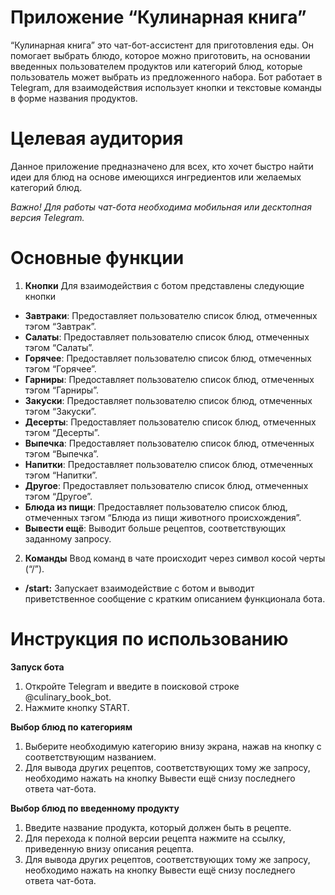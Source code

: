 # Приложение “Кулинарная книга”
“Кулинарная книга” это чат-бот-ассистент для приготовления еды. Он помогает выбрать блюдо, которое можно приготовить, на основании введенных пользователем продуктов или категорий блюд, которые пользователь может выбрать из предложенного набора. Бот работает в Telegram, для взаимодействия использует кнопки и текстовые команды в форме названия продуктов.

# Целевая аудитория
Данное приложение предназначено для всех, кто хочет быстро найти идеи для блюд на основе имеющихся ингредиентов или желаемых категорий блюд.

_Важно! Для работы чат-бота необходима мобильная или десктопная версия Telegram._

# Основные функции
1. **Кнопки**
Для взаимодействия с ботом представлены следующие кнопки
- **Завтраки**: Предоставляет пользователю список блюд, отмеченных тэгом “Завтрак”.
- **Салаты**: Предоставляет пользователю список блюд, отмеченных тэгом “Салаты”.
- **Горячее**: Предоставляет пользователю список блюд, отмеченных тэгом “Горячее”.
- **Гарниры**: Предоставляет пользователю список блюд, отмеченных тэгом “Гарниры”.
- **Закуски**: Предоставляет пользователю список блюд, отмеченных тэгом “Закуски”.
- **Десерты**: Предоставляет пользователю список блюд, отмеченных тэгом “Десерты”.
- **Выпечка**: Предоставляет пользователю список блюд, отмеченных тэгом “Выпечка”.
- **Напитки**: Предоставляет пользователю список блюд, отмеченных тэгом “Напитки”.
- **Другое**: Предоставляет пользователю список блюд, отмеченных тэгом “Другое”.
- **Блюда из пищи**: Предоставляет пользователю список блюд, отмеченных тэгом “Блюда из пищи животного происхождения”. 
- **Вывести ещё**: Выводит больше рецептов, соответствующих заданному запросу.

2. **Команды**
Ввод команд в чате происходит через символ косой черты (“/”).
- **/start:** Запускает взаимодействие с ботом и выводит приветственное сообщение с кратким описанием функционала бота.

# Инструкция по использованию
**Запуск бота**
1. Откройте Telegram и введите в поисковой строке @culinary_book_bot.
2. Нажмите кнопку START.

**Выбор блюд по категориям**
1. Выберите необходимую категорию внизу экрана, нажав на кнопку с соответствующим названием. 
2. Для вывода других рецептов, соответствующих тому же запросу, необходимо нажать на кнопку Вывести ещё снизу последнего ответа чат-бота.

**Выбор блюд по введенному продукту**
1. Введите название продукта, который должен быть в рецепте.
2. Для перехода к полной версии рецепта нажмите на ссылку, приведенную внизу описания рецепта.
3. Для вывода других рецептов, соответствующих тому же запросу, необходимо нажать на кнопку Вывести ещё снизу последнего ответа чат-бота.

